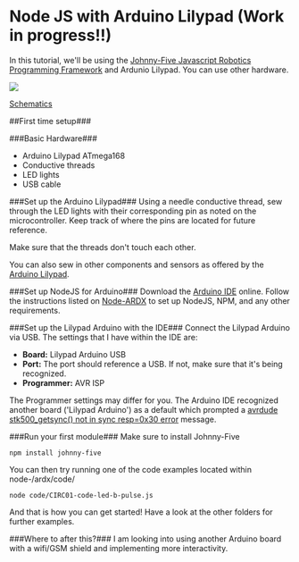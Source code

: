 # Node JS with Arduino Lilypad (Work in progress!!) #
In this tutorial, we'll be using the [Johnny-Five Javascript Robotics Programming Framework](https://github.com/rwaldron/johnny-five) and Ardunio Lilypad.  You can use other hardware.

<img src="https://www.arduino.cc/en/uploads/Main/A000011_featured.jpg">

[Schematics](https://www.arduino.cc/en/uploads/Main/LilyPad_schematic_v18.pdf)

##First time setup###

###Basic Hardware###
- Arduino Lilypad ATmega168
- Conductive threads
- LED lights
- USB cable

###Set up the Arduino Lilypad###
Using a needle conductive thread, sew through the LED lights with their corresponding pin as noted on the microcontroller.  Keep track of where the pins are located for future reference.

Make sure that the threads don't touch each other.

You can also sew in other components and sensors as offered by the [Arduino Lilypad](https://www.arduino.cc/en/Main/ArduinoBoardLilyPad).  

###Set up NodeJS for Arduino###
Download the [Arduino IDE](https://www.arduino.cc/en/Main/Software) online.
Follow the instructions listed on [Node-ARDX](http://node-ardx.org/) to set up NodeJS, NPM, 
and any other requirements.

###Set up the Lilypad Arduino with the IDE###
Connect the Lilypad Arduino via USB.  The settings that I have within the IDE are:
- **Board:** Lilypad Arduino USB 
- **Port:** The port should reference a USB.  If not, make sure that it's being recognized.
- **Programmer:** AVR ISP

The Programmer settings may differ for you. The Arduino IDE recognized another board ('Lilypad Arduino') as a default which prompted a [avrdude stk500_getsync() not in sync resp=0x30 error](http://www.instructables.com/id/A-solution-to-avrdude-stk500getsync-not-in-syn/) message.

###Run your first module###
Make sure to install Johnny-Five

```
npm install johnny-five
```
 
You can then try running one of the code examples located within node-/ardx/code/

```
node code/CIRC01-code-led-b-pulse.js
```

And that is how you can get started! Have a look at the other folders for further examples.

###Where to after this?###
I am looking into using another Arduino board with a wifi/GSM shield and implementing more interactivity.
